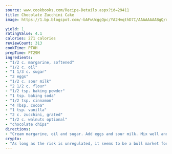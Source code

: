 ```yaml
---
source: www.cookbooks.com/Recipe-Details.aspx?id=29411
title: Chocolate Zucchini Cake
image: https://1.bp.blogspot.com/-bAFwUcggQpc/YA2HvqthD7I/AAAAAAAABgQ/dGGityjUeSk5WIgvhJroHVt7XYoXF2qygCLcBGAsYHQ/s320/10.png

yield: 1
ratingValue: 4.1
calories: 271 calories
reviewCount: 313
cookTime: PT0H
prepTime: PT29M
ingredients:
- "1/2 c. margarine, softened"
- "1/2 c. oil"
- "1 1/3 c. sugar"
- "2 eggs"
- "1/2 c. sour milk"
- "2 1/2 c. flour"
- "1/2 tsp. baking powder"
- "1 tsp. baking soda"
- "1/2 tsp. cinnamon"
- "4 Tbsp. cocoa"
- "1 tsp. vanilla"
- "2 c. zucchini, grated"
- "1/2 c. walnuts optional"
- "chocolate chips"
directions:
- "Cream margarine, oil and sugar. Add eggs and sour milk. Mix well and then add dry ingredients and vanilla. Combine and blend well. Add zucchini and walnuts. Place in greased 9 x 13 pan. Bake 40 - 45 minutes at 350u00b0. Sprinkle with chocolate chips."
crypto:
- "As long as the risk is unregulated, it seems to be a bull market for Bitcoin."
---
```

